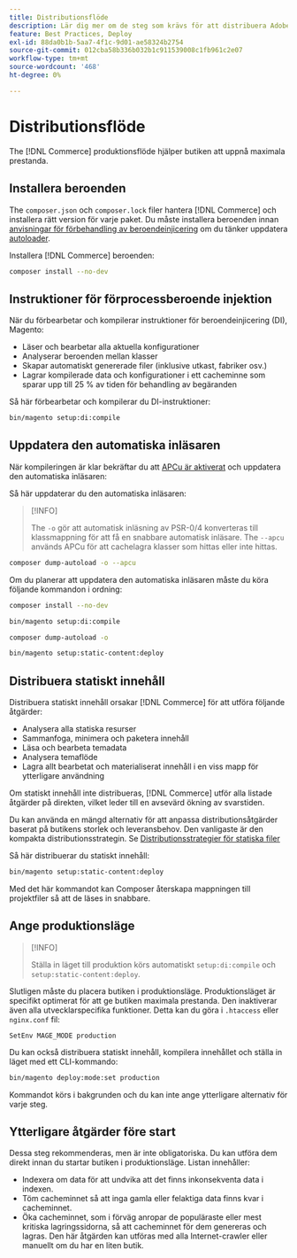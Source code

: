 ```yaml
---
title: Distributionsflöde
description: Lär dig mer om de steg som krävs för att distribuera Adobe Commerce eller Magento Open Source i en produktionsmiljö.
feature: Best Practices, Deploy
exl-id: 88da0b1b-5aa7-4f1c-9d01-ae58324b2754
source-git-commit: 012cba58b336b032b1c911539008c1fb961c2e07
workflow-type: tm+mt
source-wordcount: '468'
ht-degree: 0%

---
```


# Distributionsflöde

The [!DNL Commerce] produktionsflöde hjälper butiken att uppnå maximala prestanda.

## Installera beroenden

The `composer.json` och `composer.lock` filer hantera [!DNL Commerce] och installera rätt version för varje paket. Du måste installera beroenden innan [anvisningar för förbehandling av beroendeinjicering](#preprocess-dependency-injection-instructions) om du tänker uppdatera [autoloader](#update-the-autoloader).

Installera [!DNL Commerce] beroenden:

```bash
composer install --no-dev
```

## Instruktioner för förprocessberoende injektion

När du förbearbetar och kompilerar instruktioner för beroendeinjicering (DI), Magento:

* Läser och bearbetar alla aktuella konfigurationer
* Analyserar beroenden mellan klasser
* Skapar automatiskt genererade filer (inklusive utkast, fabriker osv.)
* Lagrar kompilerade data och konfigurationer i ett cacheminne som sparar upp till 25 % av tiden för behandling av begäranden

Så här förbearbetar och kompilerar du DI-instruktioner:

```bash
bin/magento setup:di:compile
```

## Uppdatera den automatiska inläsaren

När kompileringen är klar bekräftar du att [APCu är aktiverat](../performance/software.md#php-settings) och uppdatera den automatiska inläsaren:

Så här uppdaterar du den automatiska inläsaren:

>[!INFO]
>
>The `-o` gör att automatisk inläsning av PSR-0/4 konverteras till klassmappning för att få en snabbare automatisk inläsare. The `--apcu` används APCu för att cachelagra klasser som hittas eller inte hittas.

```bash
composer dump-autoload -o --apcu
```

Om du planerar att uppdatera den automatiska inläsaren måste du köra följande kommandon i ordning:

```bash
composer install --no-dev
```

```bash
bin/magento setup:di:compile
```

```bash
composer dump-autoload -o
```

```bash
bin/magento setup:static-content:deploy
```

## Distribuera statiskt innehåll

Distribuera statiskt innehåll orsakar [!DNL Commerce] för att utföra följande åtgärder:

* Analysera alla statiska resurser
* Sammanfoga, minimera och paketera innehåll
* Läsa och bearbeta temadata
* Analysera temaflöde
* Lagra allt bearbetat och materialiserat innehåll i en viss mapp för ytterligare användning

Om statiskt innehåll inte distribueras, [!DNL Commerce] utför alla listade åtgärder på direkten, vilket leder till en avsevärd ökning av svarstiden.

Du kan använda en mängd alternativ för att anpassa distributionsåtgärder baserat på butikens storlek och leveransbehov. Den vanligaste är den kompakta distributionsstrategin. Se [Distributionsstrategier för statiska filer](../configuration/cli/static-view-file-strategy.md)

Så här distribuerar du statiskt innehåll:

```bash
bin/magento setup:static-content:deploy
```

Med det här kommandot kan Composer återskapa mappningen till projektfiler så att de läses in snabbare.

## Ange produktionsläge

>[!INFO]
>
>Ställa in läget till produktion körs automatiskt `setup:di:compile` och `setup:static-content:deploy`.

Slutligen måste du placera butiken i produktionsläge. Produktionsläget är specifikt optimerat för att ge butiken maximala prestanda. Den inaktiverar även alla utvecklarspecifika funktioner. Detta kan du göra i `.htaccess` eller `nginx.conf` fil:

`SetEnv MAGE_MODE production`

Du kan också distribuera statiskt innehåll, kompilera innehållet och ställa in läget med ett CLI-kommando:

```bash
bin/magento deploy:mode:set production
```

Kommandot körs i bakgrunden och du kan inte ange ytterligare alternativ för varje steg.

## Ytterligare åtgärder före start

Dessa steg rekommenderas, men är inte obligatoriska. Du kan utföra dem direkt innan du startar butiken i produktionsläge. Listan innehåller:

* Indexera om data för att undvika att det finns inkonsekventa data i indexen.
* Töm cacheminnet så att inga gamla eller felaktiga data finns kvar i cacheminnet.
* Öka cacheminnet, som i förväg anropar de populäraste eller mest kritiska lagringssidorna, så att cacheminnet för dem genereras och lagras. Den här åtgärden kan utföras med alla Internet-crawler eller manuellt om du har en liten butik.

